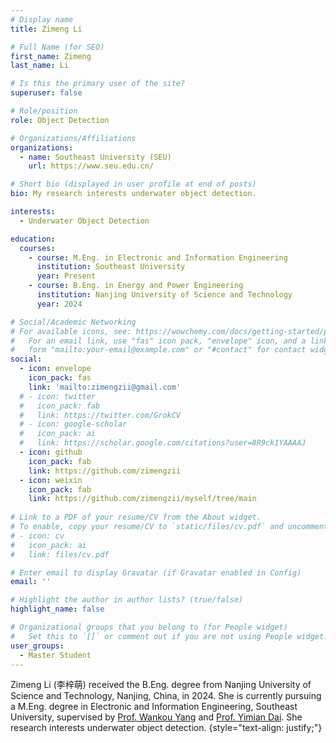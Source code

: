 ```yaml
---
# Display name
title: Zimeng Li

# Full Name (for SEO)
first_name: Zimeng
last_name: Li

# Is this the primary user of the site?
superuser: false

# Role/position
role: Object Detection

# Organizations/Affiliations
organizations:
  - name: Southeast University (SEU)
    url: https://www.seu.edu.cn/

# Short bio (displayed in user profile at end of posts)
bio: My research interests underwater object detection.

interests:
  - Underwater Object Detection

education:
  courses:
    - course: M.Eng. in Electronic and Information Engineering
      institution: Southeast University
      year: Present
    - course: B.Eng. in Energy and Power Engineering
      institution: Nanjing University of Science and Technology
      year: 2024

# Social/Academic Networking
# For available icons, see: https://wowchemy.com/docs/getting-started/page-builder/#icons
#   For an email link, use "fas" icon pack, "envelope" icon, and a link in the
#   form "mailto:your-email@example.com" or "#contact" for contact widget.
social:
  - icon: envelope
    icon_pack: fas
    link: 'mailto:zimengzii@gmail.com'
  # - icon: twitter
  #   icon_pack: fab
  #   link: https://twitter.com/GrokCV
  # - icon: google-scholar
  #   icon_pack: ai
  #   link: https://scholar.google.com/citations?user=8R9ck1YAAAAJ
  - icon: github
    icon_pack: fab
    link: https://github.com/zimengzii
  - icon: weixin
    icon_pack: fab
    link: https://github.com/zimengzii/myself/tree/main
  
# Link to a PDF of your resume/CV from the About widget.
# To enable, copy your resume/CV to `static/files/cv.pdf` and uncomment the lines below.
# - icon: cv
#   icon_pack: ai
#   link: files/cv.pdf

# Enter email to display Gravatar (if Gravatar enabled in Config)
email: ''

# Highlight the author in author lists? (true/false)
highlight_name: false

# Organizational groups that you belong to (for People widget)
#   Set this to `[]` or comment out if you are not using People widget.
user_groups:
  - Master Student
---
```


Zimeng Li (李梓萌) received the B.Eng. degree from Nanjing University of Science and Technology, Nanjing, China, in 2024. She is currently pursuing a M.Eng. degree in Electronic and Information Engineering, Southeast University, supervised by [Prof. Wankou Yang](https://automation.seu.edu.cn/ywk/list.htm) and  [Prof. Yimian Dai](https://grokcv.ai/). She research interests underwater object detection.
{style="text-align: justify;"}


